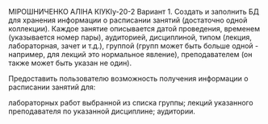 МІРОШНИЧЕНКО АЛІНА 
КІУКІу-20-2 
Вариант 1. Создать и заполнить БД для хранения информации о расписании занятий (достаточно одной коллекции). Каждое занятие описывается датой проведения, временем (указывается номер пары), аудиторией, дисциплиной, типом (лекция, лабораторная, зачет и т.д.), группой (групп может быть больше одной - например, для лекций это нормальное явление), преподавателем (он также может быть указан не один).

Предоставить пользователю возможность получения информации о расписании занятий для:

лабораторных работ выбранной из списка группы;
лекций указанного преподавателя по указанной дисциплине;
аудитории.
